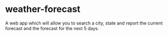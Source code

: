 # weather-forecast
A web app which will allow you to search a city, state and report the current forecast and the forecast for the next 5 days.

